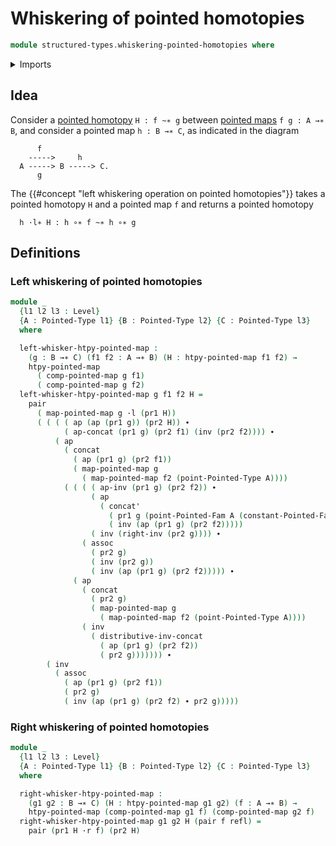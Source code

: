 # Whiskering of pointed homotopies

```agda
module structured-types.whiskering-pointed-homotopies where
```

<details><summary>Imports</summary>

```agda
open import foundation.action-on-identifications-functions
open import foundation.dependent-pair-types
open import foundation.identity-types
open import foundation.universe-levels
open import foundation.whiskering-homotopies

open import structured-types.pointed-families-of-types
open import structured-types.pointed-homotopies
open import structured-types.pointed-maps
open import structured-types.pointed-types
```

</details>

## Idea

Consider a [pointed homotopy](structured-types.pointed-homotopies.md)
`H : f ~∗ g` between [pointed maps](structured-types.pointed-maps.md)
`f g : A →∗ B`, and consider a pointed map `h : B →∗ C`, as indicated in the
diagram

```text
      f
    ----->     h
  A -----> B -----> C.
      g
```

The {{#concept "left whiskering operation on pointed homotopies"}} takes a
pointed homotopy `H` and a pointed map `f` and returns a pointed homotopy

```text
  h ·l∗ H : h ∘∗ f ~∗ h ∘∗ g
```

## Definitions

### Left whiskering of pointed homotopies

```agda
module _
  {l1 l2 l3 : Level}
  {A : Pointed-Type l1} {B : Pointed-Type l2} {C : Pointed-Type l3}
  where

  left-whisker-htpy-pointed-map :
    (g : B →∗ C) (f1 f2 : A →∗ B) (H : htpy-pointed-map f1 f2) →
    htpy-pointed-map
      ( comp-pointed-map g f1)
      ( comp-pointed-map g f2)
  left-whisker-htpy-pointed-map g f1 f2 H =
    pair
      ( map-pointed-map g ·l (pr1 H))
      ( ( ( ( ap (ap (pr1 g)) (pr2 H)) ∙
            ( ap-concat (pr1 g) (pr2 f1) (inv (pr2 f2)))) ∙
          ( ap
            ( concat
              ( ap (pr1 g) (pr2 f1))
              ( map-pointed-map g
                ( map-pointed-map f2 (point-Pointed-Type A))))
            ( ( ( ( ap-inv (pr1 g) (pr2 f2)) ∙
                  ( ap
                    ( concat'
                      ( pr1 g (point-Pointed-Fam A (constant-Pointed-Fam A B)))
                      ( inv (ap (pr1 g) (pr2 f2)))))
                  ( inv (right-inv (pr2 g)))) ∙
                ( assoc
                  ( pr2 g)
                  ( inv (pr2 g))
                  ( inv (ap (pr1 g) (pr2 f2))))) ∙
              ( ap
                ( concat
                  ( pr2 g)
                  ( map-pointed-map g
                    ( map-pointed-map f2 (point-Pointed-Type A))))
                ( inv
                  ( distributive-inv-concat
                    ( ap (pr1 g) (pr2 f2))
                    ( pr2 g))))))) ∙
        ( inv
          ( assoc
            ( ap (pr1 g) (pr2 f1))
            ( pr2 g)
            ( inv (ap (pr1 g) (pr2 f2) ∙ pr2 g)))))
```

### Right whiskering of pointed homotopies

```agda
module _
  {l1 l2 l3 : Level}
  {A : Pointed-Type l1} {B : Pointed-Type l2} {C : Pointed-Type l3}
  where

  right-whisker-htpy-pointed-map :
    (g1 g2 : B →∗ C) (H : htpy-pointed-map g1 g2) (f : A →∗ B) →
    htpy-pointed-map (comp-pointed-map g1 f) (comp-pointed-map g2 f)
  right-whisker-htpy-pointed-map g1 g2 H (pair f refl) =
    pair (pr1 H ·r f) (pr2 H)
```
